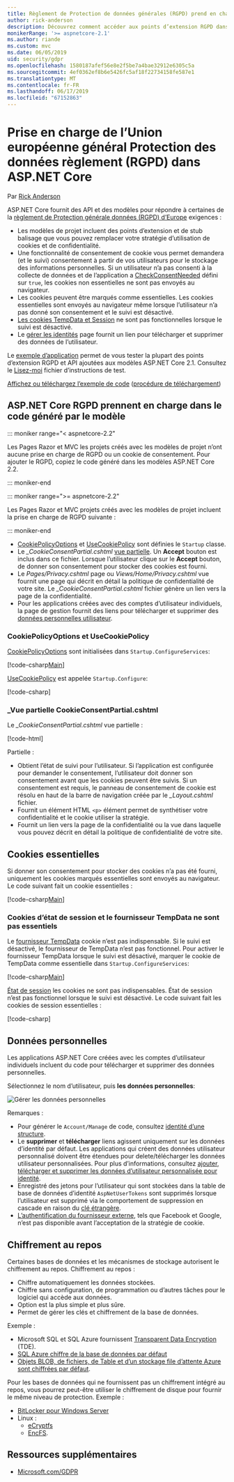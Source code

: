 ```yaml
---
title: Règlement de Protection de données générales (RGPD) prend en charge dans ASP.NET Core
author: rick-anderson
description: Découvrez comment accéder aux points d’extension RGPD dans une application web ASP.NET Core.
monikerRange: '>= aspnetcore-2.1'
ms.author: riande
ms.custom: mvc
ms.date: 06/05/2019
uid: security/gdpr
ms.openlocfilehash: 1580187afef56e8e2f5be7a4bae32912e6305c5a
ms.sourcegitcommit: 4ef0362ef8b6e5426fc5af18f22734158fe587e1
ms.translationtype: MT
ms.contentlocale: fr-FR
ms.lasthandoff: 06/17/2019
ms.locfileid: "67152863"
---
```

# <a name="eu-general-data-protection-regulation-gdpr-support-in-aspnet-core"></a>Prise en charge de l’Union européenne général Protection des données règlement (RGPD) dans ASP.NET Core

Par [Rick Anderson](https://twitter.com/RickAndMSFT)

ASP.NET Core fournit des API et des modèles pour répondre à certaines de la [règlement de Protection générale données (RGPD) d’Europe](https://www.eugdpr.org/) exigences :

* Les modèles de projet incluent des points d’extension et de stub balisage que vous pouvez remplacer votre stratégie d’utilisation de cookies et de confidentialité.
* Une fonctionnalité de consentement de cookie vous permet demandera (et le suivi) consentement à partir de vos utilisateurs pour le stockage des informations personnelles. Si un utilisateur n’a pas consenti à la collecte de données et de l’application a [CheckConsentNeeded](/dotnet/api/microsoft.aspnetcore.builder.cookiepolicyoptions.checkconsentneeded) défini sur `true`, les cookies non essentielles ne sont pas envoyés au navigateur.
* Les cookies peuvent être marqués comme essentielles. Les cookies essentielles sont envoyés au navigateur même lorsque l’utilisateur n’a pas donné son consentement et le suivi est désactivé.
* [Les cookies TempData et Session](#tempdata) ne sont pas fonctionnelles lorsque le suivi est désactivé.
* Le [gérer les identités](#pd) page fournit un lien pour télécharger et supprimer des données de l’utilisateur.

Le [exemple d’application](https://github.com/aspnet/AspNetCore.Docs/tree/live/aspnetcore/security/gdpr/sample) permet de vous tester la plupart des points d’extension RGPD et API ajoutées aux modèles ASP.NET Core 2.1. Consultez le [Lisez-moi](https://github.com/aspnet/AspNetCore.Docs/tree/live/aspnetcore/security/gdpr/sample) fichier d’instructions de test.

[Affichez ou téléchargez l’exemple de code](https://github.com/aspnet/AspNetCore.Docs/tree/live/aspnetcore/security/gdpr/sample) ([procédure de téléchargement](xref:index#how-to-download-a-sample))

## <a name="aspnet-core-gdpr-support-in-template-generated-code"></a>ASP.NET Core RGPD prennent en charge dans le code généré par le modèle

::: moniker range="< aspnetcore-2.2"

Les Pages Razor et MVC les projets créés avec les modèles de projet n’ont aucune prise en charge de RGPD ou un cookie de consentement. Pour ajouter le RGPD, copiez le code généré dans les modèles ASP.NET Core 2.2.

::: moniker-end

::: moniker range=">= aspnetcore-2.2"

Les Pages Razor et MVC projets créés avec les modèles de projet incluent la prise en charge de RGPD suivante :

::: moniker-end

* [CookiePolicyOptions](/dotnet/api/microsoft.aspnetcore.builder.cookiepolicyoptions) et [UseCookiePolicy](/dotnet/api/microsoft.aspnetcore.builder.cookiepolicyappbuilderextensions.usecookiepolicy) sont définies le `Startup` classe.
* Le  *\_CookieConsentPartial.cshtml* [vue partielle](xref:mvc/views/tag-helpers/builtin-th/partial-tag-helper). Un **Accept** bouton est inclus dans ce fichier. Lorsque l’utilisateur clique sur le **Accept** bouton, de donner son consentement pour stocker des cookies est fourni.
* Le *Pages/Privacy.cshtml* page ou *Views/Home/Privacy.cshtml* vue fournit une page qui décrit en détail la politique de confidentialité de votre site. Le  *\_CookieConsentPartial.cshtml* fichier génère un lien vers la page de la confidentialité.
* Pour les applications créées avec des comptes d’utilisateur individuels, la page de gestion fournit des liens pour télécharger et supprimer des [données personnelles utilisateur](#pd).

### <a name="cookiepolicyoptions-and-usecookiepolicy"></a>CookiePolicyOptions et UseCookiePolicy

[CookiePolicyOptions](/dotnet/api/microsoft.aspnetcore.builder.cookiepolicyoptions) sont initialisées dans `Startup.ConfigureServices`:

[!code-csharp[Main](gdpr/sample/Startup.cs?name=snippet1&highlight=14-20)]

[UseCookiePolicy](/dotnet/api/microsoft.aspnetcore.builder.cookiepolicyappbuilderextensions.usecookiepolicy) est appelée `Startup.Configure`:

[!code-csharp[](gdpr/sample/Startup.cs?name=snippet1&highlight=51)]

### <a name="cookieconsentpartialcshtml-partial-view"></a>\_Vue partielle CookieConsentPartial.cshtml

Le  *\_CookieConsentPartial.cshtml* vue partielle :

[!code-html[](gdpr/sample/RP/Pages/Shared/_CookieConsentPartial.cshtml)]

Partielle :

* Obtient l’état de suivi pour l’utilisateur. Si l’application est configurée pour demander le consentement, l’utilisateur doit donner son consentement avant que les cookies peuvent être suivis. Si un consentement est requis, le panneau de consentement de cookie est résolu en haut de la barre de navigation créée par le  *\_Layout.cshtml* fichier.
* Fournit un élément HTML `<p>` élément permet de synthétiser votre confidentialité et le cookie utiliser la stratégie.
* Fournit un lien vers la page de la confidentialité ou la vue dans laquelle vous pouvez décrit en détail la politique de confidentialité de votre site.

## <a name="essential-cookies"></a>Cookies essentielles

Si donner son consentement pour stocker des cookies n’a pas été fourni, uniquement les cookies marqués essentielles sont envoyés au navigateur. Le code suivant fait un cookie essentielles :

[!code-csharp[Main](gdpr/sample/RP/Pages/Cookie.cshtml.cs?name=snippet1&highlight=5)]

<a name="tempdata"></a>

### <a name="tempdata-provider-and-session-state-cookies-arent-essential"></a>Cookies d’état de session et le fournisseur TempData ne sont pas essentiels

Le [fournisseur TempData](xref:fundamentals/app-state#tempdata) cookie n’est pas indispensable. Si le suivi est désactivé, le fournisseur de TempData n’est pas fonctionnel. Pour activer le fournisseur TempData lorsque le suivi est désactivé, marquer le cookie de TempData comme essentielle dans `Startup.ConfigureServices`:

[!code-csharp[Main](gdpr/sample/RP/Startup.cs?name=snippet1)]

[État de session](xref:fundamentals/app-state) les cookies ne sont pas indispensables. État de session n’est pas fonctionnel lorsque le suivi est désactivé. Le code suivant fait les cookies de session essentielles :

[!code-csharp[](gdpr/sample/RP/Startup.cs?name=snippet2)]

<a name="pd"></a>

## <a name="personal-data"></a>Données personnelles

Les applications ASP.NET Core créées avec les comptes d’utilisateur individuels incluent du code pour télécharger et supprimer des données personnelles.

Sélectionnez le nom d’utilisateur, puis **les données personnelles**:

![Gérer les données personnelles](gdpr/_static/pd.png)

Remarques :

* Pour générer le `Account/Manage` de code, consultez [identité d’une structure](xref:security/authentication/scaffold-identity).
* Le **supprimer** et **télécharger** liens agissent uniquement sur les données d’identité par défaut. Les applications qui créent des données utilisateur personnalisé doivent être étendues pour delete/télécharger les données utilisateur personnalisées. Pour plus d’informations, consultez [ajouter, télécharger et supprimer les données d’utilisateur personnalisée pour identité](xref:security/authentication/add-user-data).
* Enregistré des jetons pour l’utilisateur qui sont stockées dans la table de base de données d’identité `AspNetUserTokens` sont supprimés lorsque l’utilisateur est supprimé via le comportement de suppression en cascade en raison du [clé étrangère](https://github.com/aspnet/Identity/blob/release/2.1/src/EF/IdentityUserContext.cs#L152).
* [L’authentification du fournisseur externe](xref:security/authentication/social/index), tels que Facebook et Google, n’est pas disponible avant l’acceptation de la stratégie de cookie.

## <a name="encryption-at-rest"></a>Chiffrement au repos

Certaines bases de données et les mécanismes de stockage autorisent le chiffrement au repos. Chiffrement au repos :

* Chiffre automatiquement les données stockées.
* Chiffre sans configuration, de programmation ou d’autres tâches pour le logiciel qui accède aux données.
* Option est la plus simple et plus sûre.
* Permet de gérer les clés et chiffrement de la base de données.

Exemple :

* Microsoft SQL et SQL Azure fournissent [Transparent Data Encryption](/sql/relational-databases/security/encryption/transparent-data-encryption) (TDE).
* [SQL Azure chiffre de la base de données par défaut](https://azure.microsoft.com/updates/newly-created-azure-sql-databases-encrypted-by-default/)
* [Objets BLOB, de fichiers, de Table et d’un stockage file d’attente Azure sont chiffrées par défaut](https://azure.microsoft.com/blog/announcing-default-encryption-for-azure-blobs-files-table-and-queue-storage/).

Pour les bases de données qui ne fournissent pas un chiffrement intégré au repos, vous pourrez peut-être utiliser le chiffrement de disque pour fournir le même niveau de protection. Exemple :

* [BitLocker pour Windows Server](/windows/security/information-protection/bitlocker/bitlocker-how-to-deploy-on-windows-server)
* Linux :
  * [eCryptfs](https://launchpad.net/ecryptfs)
  * [EncFS](https://github.com/vgough/encfs).

## <a name="additional-resources"></a>Ressources supplémentaires

* [Microsoft.com/GDPR](https://www.microsoft.com/trustcenter/Privacy/GDPR)
